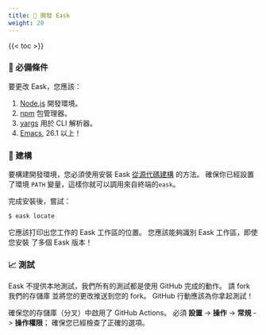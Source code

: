 ```yaml
---
title: 🔨 開發 Eask
weight: 20
---
```


{{< toc >}}

### 🚩 必備條件

要更改 Eask，您應該：

1. [Node.js](https://nodejs.org/en/) 開發環境。
2. [npm](https://www.npmjs.com/) 包管理器。
3. [yargs](https://github.com/yargs/yargs) 用於 CLI 解析器。
4. [Emacs](https://www.gnu.org/software/emacs/), 26.1 以上！

### 📝 建構

要構建開發環境，您必須使用安裝 Eask [從源代碼建構](https://emacs-eask.github.io/Getting-Started/Install-Eask/#-build-from-source)
的方法。 確保你已經設置了環境 `PATH` 變量，這樣你就可以調用來自終端的`eask`。

完成安裝後，嘗試：

```sh
$ eask locate
```

它應該打印出您工作的 Eask 工作區的位置。 您應該能夠識別 Eask 工作區，即使您安裝
了多個 Eask 版本！

### 📈 測試

Eask 不提供本地測試，我們所有的測試都是使用 GitHub 完成的動作。 請 fork 我們的存儲庫
並將您的更改推送到您的 fork。 GitHub 行動應該為你拿起測試！

確保您的存儲庫（分叉）中啟用了 GitHub Actions。 必須 **設置** -> **操作** -> **常規**
-> **操作權限**； 確保您已經檢查了正確的選項。
